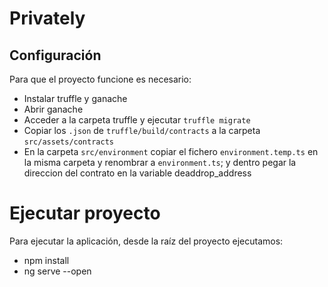 # Privately

## Configuración

Para que el proyecto funcione es necesario:

- Instalar truffle y ganache
- Abrir ganache
- Acceder a la carpeta truffle y ejecutar `truffle migrate`
- Copiar los `.json` de `truffle/build/contracts` a la carpeta `src/assets/contracts`
- En la carpeta `src/environment` copiar el fichero `environment.temp.ts` en la misma carpeta y renombrar a `environment.ts`; y dentro pegar la direccion del contrato en la variable deaddrop_address

# Ejecutar proyecto

Para ejecutar la aplicación, desde la raíz del proyecto ejecutamos:

- npm install
- ng serve --open
